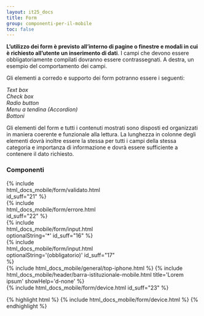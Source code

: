 ```yaml
---
layout: it25_docs
title: Form
group: componenti-per-il-mobile
toc: false
---
```


<style>
  .bd-example-mobile{
    width: 30vw;
  }
</style>

**L’utilizzo dei form è previsto all’interno di pagine o finestre e modali in cui è richiesto all’utente un inserimento di dati**. I campi che devono essere obbligatoriamente compilati dovranno essere contrassegnati. A destra, un esempio del comportamento dei campi.

Gli elementi a corredo e supporto dei form potranno essere i seguenti:

_Text box_
<br>
_Check box_
<br>
_Radio button_
<br>
_Menu a tendina (Accordion)_
<br>
_Bottoni_

Gli elementi del form e tutti i contenuti mostrati sono disposti ed organizzati in maniera coerente e funzionale alla lettura.
La lunghezza in colonne degli elementi dovrà inoltre essere la stessa per tutti i campi della stessa categoria e importanza di informazione e dovrà essere sufficiente a contenere il dato richiesto.

<div class="bd-example-mobile">
  <h3>Componenti</h3>
       <div class="pt-4 pb-2">
        {% include html_docs_mobile/form/validato.html id_suff="21" %}
       </div>
      <div class="py-2">
        {% include html_docs_mobile/form/errore.html id_suff="22" %}
      </div> 
      <div class="py-2">
        {% include html_docs_mobile/form/input.html optionalString='*' id_suff="16"  %}
       </div>
        <div class="py-2">
        {% include html_docs_mobile/form/input.html optionalString='(obbligatorio)' id_suff="17"  %}
       </div>
</div>

<div class="device-auto mt-5">
  {% include html_docs_mobile/general/top-iphone.html %}
  {% include html_docs_mobile/header/barra-istituzionale-mobile.html title='Lorem ipsum' showHelp='d-none' %}
  <div class="pb-4">
  {% include html_docs_mobile/form/device.html id_suff="23" %}
  </div>
</div>

{% highlight html %}
{% include html_docs_mobile/form/device.html %}
{% endhighlight %}
